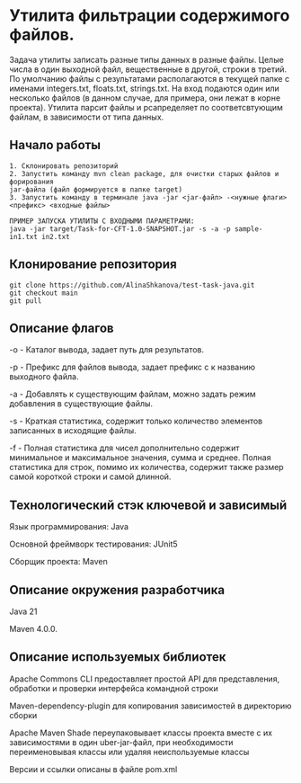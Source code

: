 # Утилита фильтрации содержимого файлов.
Задача утилиты записать разные типы данных в разные файлы. 
Целые числа в один выходной файл, вещественные в другой, строки в третий. 
По умолчанию файлы с результатами располагаются в текущей папке с именами integers.txt, floats.txt, strings.txt.
На вход подаются один или несколько файлов (в данном случае, для примера, они лежат
в корне проекта). Утилита парсит файлы и рсапределяет по соответсвтующим файлам, в 
зависимости от типа данных.


## Начало работы
```
1. Склонировать репозиторий
2. Запустить команду mvn clean package, для очистки старых файлов и форирования
jar-файла (файл формируется в папке target)
3. Запустить команду в терминале java -jar <jar-файл> -<нужные флаги> <префикс> <входные файлы>

ПРИМЕР ЗАПУСКА УТИЛИТЫ С ВХОДНЫМИ ПАРАМЕТРАМИ:
java -jar target/Task-for-CFT-1.0-SNAPSHOT.jar -s -a -p sample- in1.txt in2.txt

```

## Клонирование репозитория

```
git clone https://github.com/AlinaShkanova/test-task-java.git
git checkout main
git pull
```
## Описание флагов
-o - Каталог вывода, задает путь для результатов.

-p - Префикс для файлов вывода, задает префикс с к названию выходного файла.

-a - Добавлять к существующим файлам, можно задать
режим добавления в существующие файлы.

-s - Краткая статистика, содержит только
количество элементов записанных в исходящие файлы.

-f - Полная статистика для чисел
дополнительно содержит минимальное и максимальное значения, сумма и среднее.
Полная статистика для строк, помимо их количества, содержит также размер самой
короткой строки и самой длинной.

## Технологический стэк ключевой и зависимый

Язык программирования: Java

Основной фреймворк тестирования: JUnit5

Сборщик проекта: Maven

## Описание окружения разработчика
Java 21

Maven 4.0.0.

## Описание используемых библиотек

Apache Commons CLI предоставляет простой API для представления, обработки и проверки интерфейса командной строки

Maven-dependency-plugin для копирования зависимостей в директорию сборки

Apache Maven Shade переупаковывает классы проекта вместе с их зависимостями в один uber-jar-файл, при необходимости 
переименовывая классы или удаляя неиспользуемые классы

Версии и ссылки описаны в файле pom.xml

